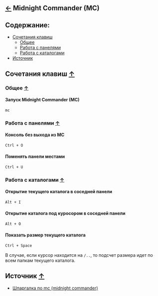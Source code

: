 [&larr;](readme.md "SSH") Midnight Commander (MC) 
-------------------------------------------------
## <a name="content"></a> Содержание:

- [Сочетания клавиш](#keyboard_shortcuts)
    - [Общее](#keyboard_shortcuts_common)
    - [Работа с панелями](#keyboard_shortcuts_work_with_panels)
    - [Работа с каталогами](#keyboard_shortcuts_work_with_directories)
- [Источник](#source)

## <a name="keyboard_shortcuts"></a> Сочетания клавиш [&uarr;](#content "Содержание")

### <a name="keyboard_shortcuts_common"></a> Общее [&uarr;](#content "Содержание")

#### Запуск Midnight Commander (MC)

```markdown
mc
```

### <a name="keyboard_shortcuts_work_with_panels"></a> Работа с панелями [&uarr;](#content "Содержание")

#### Консоль без выхода из MC

```markdown
Ctrl + O
```

#### Поменять панели местами

```markdown
Ctrl + U
```

### <a name="keyboard_shortcuts_work_with_directories"></a> Работа с каталогами [&uarr;](#content "Содержание")

#### Открытие текущего каталога в соседней панели

```markdown
Alt + I
```

#### Открытие каталога под куросором в соседней панели

```markdown
Alt + O
```

#### Показать размер текущего каталога

```markdown
Ctrl + Space
```

В случае, если курсор находится на `/..`, то подсчет размера идет по всем папкам текущего каталога.

## <a name="source"></a> Источник [&uarr;](#content "Содержание")

- [Шпаргалка по mc (midnight commander)](https://prosto-tak.ru/shpargalka-po-mc-midnight-commander/)
